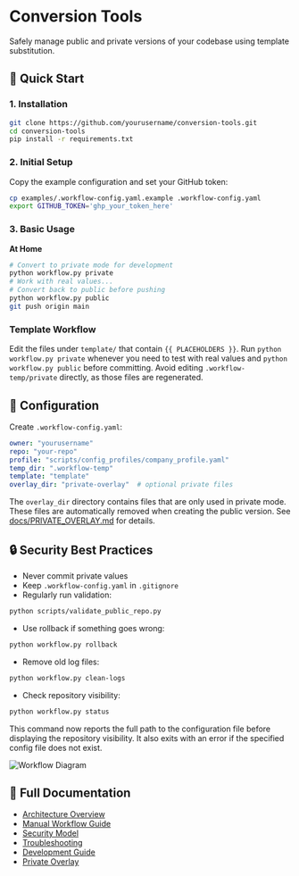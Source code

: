 # Conversion Tools

Safely manage public and private versions of your codebase using template substitution.

## 🚀 Quick Start

### 1. Installation
```bash
git clone https://github.com/yourusername/conversion-tools.git
cd conversion-tools
pip install -r requirements.txt
```

### 2. Initial Setup
Copy the example configuration and set your GitHub token:
```bash
cp examples/.workflow-config.yaml.example .workflow-config.yaml
export GITHUB_TOKEN='ghp_your_token_here'
```

### 3. Basic Usage
**At Home**
```bash
# Convert to private mode for development
python workflow.py private
# Work with real values...
# Convert back to public before pushing
python workflow.py public
git push origin main
```

### Template Workflow
Edit the files under `template/` that contain `{{ PLACEHOLDERS }}`. Run
`python workflow.py private` whenever you need to test with real values and
`python workflow.py public` before committing. Avoid editing
`.workflow-temp/private` directly, as those files are regenerated.

## 📁 Configuration
Create `.workflow-config.yaml`:
```yaml
owner: "yourusername"
repo: "your-repo"
profile: "scripts/config_profiles/company_profile.yaml"
temp_dir: ".workflow-temp"
template: "template"
overlay_dir: "private-overlay"  # optional private files
```
The `overlay_dir` directory contains files that are only used in private mode.
These files are automatically removed when creating the public version.
See [docs/PRIVATE_OVERLAY.md](docs/PRIVATE_OVERLAY.md) for details.

## 🔒 Security Best Practices
- Never commit private values
- Keep `.workflow-config.yaml` in `.gitignore`
- Regularly run validation:
```bash
python scripts/validate_public_repo.py
```
- Use rollback if something goes wrong:
```bash
python workflow.py rollback
```
- Remove old log files:
```bash
python workflow.py clean-logs
```
- Check repository visibility:
```bash
python workflow.py status
```
This command now reports the full path to the configuration file before displaying
the repository visibility. It also exits with an error if the specified config file
does not exist.

![Workflow Diagram](docs/diagrams/manual-workflow.mermaid)

## 📖 Full Documentation
- [Architecture Overview](docs/ARCHITECTURE.md)
- [Manual Workflow Guide](docs/MANUAL_WORKFLOW.md)
- [Security Model](docs/SECURITY.md)
- [Troubleshooting](docs/TROUBLESHOOTING.md)
- [Development Guide](docs/DEVELOPMENT.md)
- [Private Overlay](docs/PRIVATE_OVERLAY.md)

